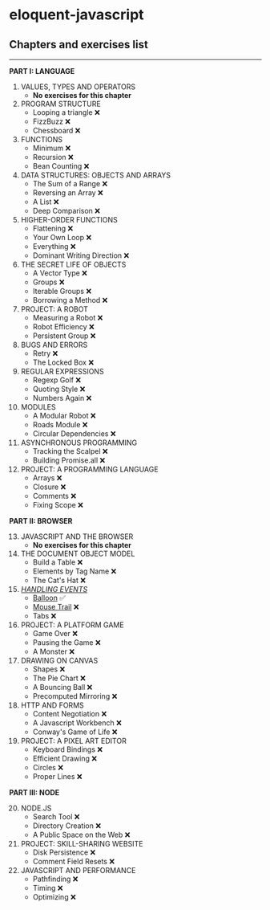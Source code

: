 # eloquent-javascript

## Chapters and exercises list

---

**PART I: LANGUAGE**

1. VALUES, TYPES AND OPERATORS
   - **No exercises for this chapter**
2. PROGRAM STRUCTURE
   - Looping a triangle ❌
   - FizzBuzz ❌
   - Chessboard ❌
3. FUNCTIONS
   - Minimum ❌
   - Recursion ❌
   - Bean Counting ❌
4. DATA STRUCTURES: OBJECTS AND ARRAYS
   - The Sum of a Range ❌
   - Reversing an Array ❌
   - A List ❌
   - Deep Comparison ❌
5. HIGHER-ORDER FUNCTIONS
   - Flattening ❌
   - Your Own Loop ❌
   - Everything ❌
   - Dominant Writing Direction ❌
6. THE SECRET LIFE OF OBJECTS
   - A Vector Type ❌
   - Groups ❌
   - Iterable Groups ❌
   - Borrowing a Method ❌
7. PROJECT: A ROBOT
   - Measuring a Robot ❌
   - Robot Efficiency ❌
   - Persistent Group ❌
8. BUGS AND ERRORS
   - Retry ❌
   - The Locked Box ❌
9. REGULAR EXPRESSIONS
   - Regexp Golf ❌
   - Quoting Style ❌
   - Numbers Again ❌
10. MODULES
    - A Modular Robot ❌
    - Roads Module ❌
    - Circular Dependencies ❌
11. ASYNCHRONOUS PROGRAMMING
    - Tracking the Scalpel ❌
    - Building Promise.all ❌
12. PROJECT: A PROGRAMMING LANGUAGE
    - Arrays ❌
    - Closure ❌
    - Comments ❌
    - Fixing Scope ❌

**PART II: BROWSER**

13. JAVASCRIPT AND THE BROWSER
    - **No exercises for this chapter**
14. THE DOCUMENT OBJECT MODEL
    - Build a Table ❌
    - Elements by Tag Name ❌
    - The Cat's Hat ❌
15. [_HANDLING EVENTS_](https://github.com/PabloGracia/eloquent-javascript/tree/master/Exercises/15-Handling-Events)
    - [Balloon](https://github.com/PabloGracia/eloquent-javascript/tree/master/Exercises/15-Handling-Events/Balloon) ✅
    - [Mouse Trail](https://github.com/PabloGracia/eloquent-javascript/tree/master/Exercises/15-Handling-Events/MouseTrail) ❌
    - Tabs ❌
16. PROJECT: A PLATFORM GAME
    - Game Over ❌
    - Pausing the Game ❌
    - A Monster ❌
17. DRAWING ON CANVAS
    - Shapes ❌
    - The Pie Chart ❌
    - A Bouncing Ball ❌
    - Precomputed Mirroring ❌
18. HTTP AND FORMS
    - Content Negotiation ❌
    - A Javascript Workbench ❌
    - Conway's Game of Life ❌
19. PROJECT: A PIXEL ART EDITOR
    - Keyboard Bindings ❌
    - Efficient Drawing ❌
    - Circles ❌
    - Proper Lines ❌

**PART III: NODE**

20. NODE.JS
    - Search Tool ❌
    - Directory Creation ❌
    - A Public Space on the Web ❌
21. PROJECT: SKILL-SHARING WEBSITE
    - Disk Persistence ❌
    - Comment Field Resets ❌
22. JAVASCRIPT AND PERFORMANCE
    - Pathfinding ❌
    - Timing ❌
    - Optimizing ❌
